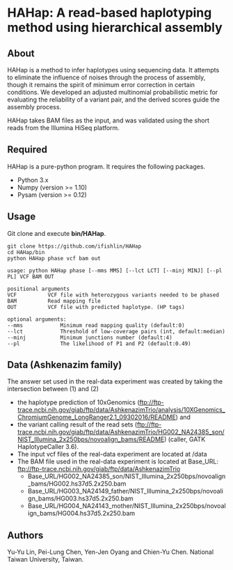 # HAHap: A read-based haplotyping method using hierarchical assembly

About
---
HAHap is a method to infer haplotypes using sequencing data. It attempts to eliminate the influence of noises through the process of assembly, though it remains the spirit of minimum error correction in certain conditions. We developed an adjusted multinomial probabilistic metric for evaluating the reliability of a variant pair, and the derived scores guide the assembly process.

HAHap takes BAM files as the input, and was validated using the short reads from the Illumina HiSeq platform.



Required
---
HAHap is a pure-python program. It requires the following packages. 

* Python 3.x
* Numpy (version >= 1.10)
* Pysam (version >= 0.12)


Usage
---
Git clone and execute **bin/HAHap**.
```
git clone https://github.com/ifishlin/HAHap
cd HAHap/bin
python HAHap phase vcf bam out
```

```
usage: python HAHap phase [--mms MMS] [--lct LCT] [--minj MINJ] [--pl PL] VCF BAM OUT

positional arguments
VCF          VCF file with heterozygous variants needed to be phased
BAM          Read mapping file
OUT          VCF file with predicted haplotype. (HP tags)

optional arguments:
--mms            Minimum read mapping quality (default:0)
--lct            Threshold of low-coverage pairs (int, default:median)
--minj           Minimum junctions number (default:4)
--pl             The likelihood of P1 and P2 (default:0.49)        
```

Data (Ashkenazim family)
---
The answer set used in the real-data experiment was created by taking the intersection between (1) and (2)

* the haplotype prediction of 10xGenomics (ftp://ftp-trace.ncbi.nih.gov/giab/ftp/data/AshkenazimTrio/analysis/10XGenomics_ChromiumGenome_LongRanger2.1_09302016/README) and 
* the variant calling result of the read sets (ftp://ftp-trace.ncbi.nih.gov/giab/ftp/data/AshkenazimTrio/HG002_NA24385_son/NIST_Illumina_2x250bps/novoalign_bams/README) (caller, GATK HaplotypeCaller 3.6). 
* The input vcf files of the real-data experiment are located at /data
* The BAM file used in the real-data experiment is located at Base_URL: ftp://ftp-trace.ncbi.nih.gov/giab/ftp/data/AshkenazimTrio
    * Base_URL/HG002_NA24385_son/NIST_Illumina_2x250bps/novoalign_bams/HG002.hs37d5.2x250.bam
    * Base_URL/HG003_NA24149_father/NIST_Illumina_2x250bps/novoalign_bams/HG003.hs37d5.2x250.bam
    * Base_URL/HG004_NA24143_mother/NIST_Illumina_2x250bps/novoalign_bams/HG004.hs37d5.2x250.bam



Authors
---
Yu-Yu Lin, Pei-Lung Chen, Yen-Jen Oyang and Chien-Yu Chen. 
National Taiwan University, Taiwan.
